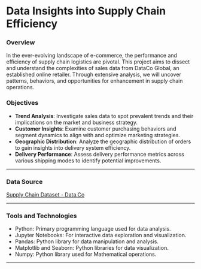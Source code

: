 # Data Insights into Supply Chain Efficiency

### Overview

In the ever-evolving landscape of e-commerce, the performance and efficiency of supply chain logistics are pivotal. This project aims to dissect and understand the complexities of sales data from DataCo Global, an established online retailer. Through extensive analysis, we will uncover patterns, behaviors, and opportunities for enhancement in supply chain operations.

### Objectives

- **Trend Analysis**: Investigate sales data to spot prevalent trends and their implications on the market and business strategy.
- **Customer Insights**: Examine customer purchasing behaviors and segment dynamics to align with and optimize marketing strategies.
- **Geographic Distribution**: Analyze the geographic distribution of orders to gain insights into delivery system efficiency.
- **Delivery Performance**: Assess delivery performance metrics across various shipping modes to identify potential improvements.
<hr>

### Data Source

[Supply Chain Dataset - Data.Co](https://data.mendeley.com/datasets/8gx2fvg2k6/5)
<hr>

### Tools and Technologies
* Python: Primary programming language used for data analysis.
* Jupyter Notebooks: For interactive data exploration and visualization.
* Pandas: Python library for data manipulation and analysis.
* Matplotlib and Seaborn: Python libraries for data visualization.
* Numpy: Python library used for Mathematical operations.
<hr>

 
